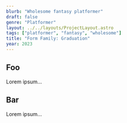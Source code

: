 ```yaml
---
blurb: "Wholesome fantasy platformer"
draft: false
genre: "Platformer"
layout: ../../layouts/ProjectLayout.astro
tags: ["platformer", "fantasy", "wholesome"]
title: "Form Family: Graduation"
year: 2023
---
```


## Foo

Lorem ipsum...

## Bar

Lorem ipsum...
